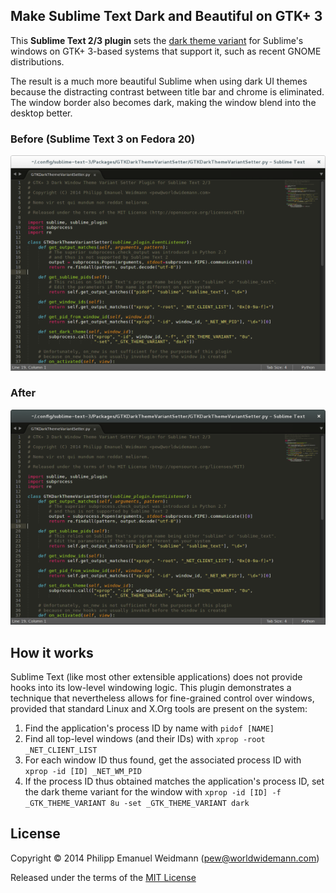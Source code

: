## Make Sublime Text Dark and Beautiful on GTK+ 3

This **Sublime Text 2/3 plugin** sets the [dark theme variant](https://developer.gnome.org/gtk3/3.0/GtkSettings.html#GtkSettings--gtk-application-prefer-dark-theme) for Sublime's windows on GTK+ 3-based systems that support it, such as recent GNOME distributions.

The result is a much more beautiful Sublime when using dark UI themes because the distracting contrast between title bar and chrome is eliminated. The window border also becomes dark, making the window blend into the desktop better.

### Before (Sublime Text 3 on Fedora 20)

![Before](before.png?raw=true)

### After

![After](after.png?raw=true)

## How it works

Sublime Text (like most other extensible applications) does not provide hooks into its low-level windowing logic. This plugin demonstrates a technique that nevertheless allows for fine-grained control over windows, provided that standard Linux and X.Org tools are present on the system:

1. Find the application's process ID by name with `pidof [NAME]`
2. Find all top-level windows (and their IDs) with `xprop -root _NET_CLIENT_LIST`
3. For each window ID thus found, get the associated process ID with `xprop -id [ID] _NET_WM_PID`
4. If the process ID thus obtained matches the application's process ID, set the dark theme variant for the window with `xprop -id [ID] -f _GTK_THEME_VARIANT 8u -set _GTK_THEME_VARIANT dark`

## License

Copyright © 2014 Philipp Emanuel Weidmann (<pew@worldwidemann.com>)

Released under the terms of the [MIT License](http://opensource.org/licenses/MIT)
